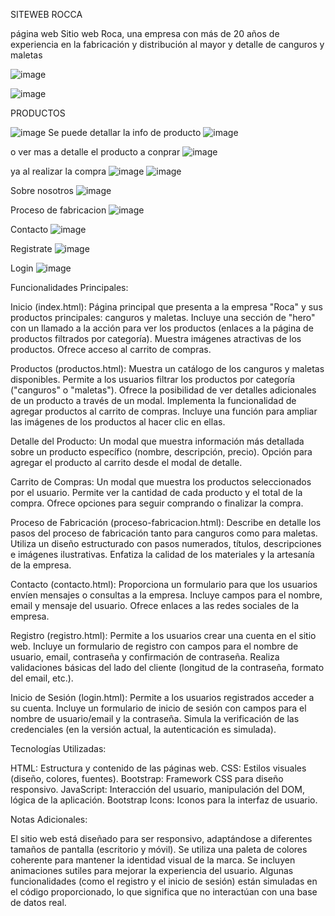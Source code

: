 SITEWEB ROCCA

página web
Sitio web Roca, una empresa con más de 20 años de experiencia en la fabricación y distribución al mayor y detalle de canguros y maletas

![image](https://github.com/user-attachments/assets/0e390fd5-5990-41c2-a782-bcaa1dd8b315)


![image](https://github.com/user-attachments/assets/3724934b-ea46-4b21-ade9-882ef31f5690)

PRODUCTOS

![image](https://github.com/user-attachments/assets/0a3cf120-2a11-4af4-bcb6-91097f320836)
Se puede detallar la info de producto
![image](https://github.com/user-attachments/assets/bb11f2ef-e098-4bf0-836f-84645723bf2e)

o  ver mas a detalle el producto a conprar
![image](https://github.com/user-attachments/assets/a7dcc790-856f-4eb6-977f-adfdeee83f2b)

ya al realizar la compra 
![image](https://github.com/user-attachments/assets/4256d2fe-98d6-4518-a674-a97e0ee8fdef)
![image](https://github.com/user-attachments/assets/0b74afe5-b428-48c9-ba58-62769d4781b2)

Sobre nosotros 
![image](https://github.com/user-attachments/assets/33429dc4-0875-4946-8aed-435fe2b7a2fa)


Proceso de fabricacion 
![image](https://github.com/user-attachments/assets/aa701c6e-ee1e-459e-b877-406e0b72e940)


Contacto 
![image](https://github.com/user-attachments/assets/edb0846e-8b7d-4e10-ab91-ba30e38fc7de)

Registrate 
![image](https://github.com/user-attachments/assets/333b9f0f-5556-4a88-824a-b11121adc6ea)

Login 
![image](https://github.com/user-attachments/assets/03f3b1c0-61d9-4247-b56e-72b0f554cae8)


Funcionalidades Principales:

Inicio (index.html):
  Página principal que presenta a la empresa "Roca" y sus productos principales: canguros y maletas.
  Incluye una sección de "hero" con un llamado a la acción para ver los productos (enlaces a la página de productos filtrados por categoría).
  Muestra imágenes atractivas de los productos.
  Ofrece acceso al carrito de compras.

Productos (productos.html):
  Muestra un catálogo de los canguros y maletas disponibles.
  Permite a los usuarios filtrar los productos por categoría ("canguros" o "maletas").
  Ofrece la posibilidad de ver detalles adicionales de un producto a través de un modal.
  Implementa la funcionalidad de agregar productos al carrito de compras.
  Incluye una función para ampliar las imágenes de los productos al hacer clic en ellas.

Detalle del Producto:
  Un modal que muestra información más detallada sobre un producto específico (nombre, descripción, precio).
  Opción para agregar el producto al carrito desde el modal de detalle.

Carrito de Compras:
  Un modal que muestra los productos seleccionados por el usuario.
  Permite ver la cantidad de cada producto y el total de la compra.
  Ofrece opciones para seguir comprando o finalizar la compra.

Proceso de Fabricación (proceso-fabricacion.html):
  Describe en detalle los pasos del proceso de fabricación tanto para canguros como para maletas.
  Utiliza un diseño estructurado con pasos numerados, títulos, descripciones e imágenes ilustrativas.
  Enfatiza la calidad de los materiales y la artesanía de la empresa.

Contacto (contacto.html):
  Proporciona un formulario para que los usuarios envíen mensajes o consultas a la empresa.
  Incluye campos para el nombre, email y mensaje del usuario.
  Ofrece enlaces a las redes sociales de la empresa.

Registro (registro.html):
  Permite a los usuarios crear una cuenta en el sitio web.
  Incluye un formulario de registro con campos para el nombre de usuario, email, contraseña y confirmación de contraseña.
  Realiza validaciones básicas del lado del cliente (longitud de la contraseña, formato del email, etc.).
  
Inicio de Sesión (login.html):
  Permite a los usuarios registrados acceder a su cuenta.
  Incluye un formulario de inicio de sesión con campos para el nombre de usuario/email y la contraseña.
  Simula la verificación de las credenciales (en la versión actual, la autenticación es simulada).
  
  
Tecnologías Utilizadas:

HTML: Estructura y contenido de las páginas web.
CSS: Estilos visuales (diseño, colores, fuentes).
Bootstrap: Framework CSS para diseño responsivo.
JavaScript: Interacción del usuario, manipulación del DOM, lógica de la aplicación.
Bootstrap Icons: Iconos para la interfaz de usuario.

Notas Adicionales:

El sitio web está diseñado para ser responsivo, adaptándose a diferentes tamaños de pantalla (escritorio y móvil).
Se utiliza una paleta de colores coherente para mantener la identidad visual de la marca.
Se incluyen animaciones sutiles para mejorar la experiencia del usuario.
Algunas funcionalidades (como el registro y el inicio de sesión) están simuladas en el código proporcionado, lo que significa que no interactúan con una base de datos real.






